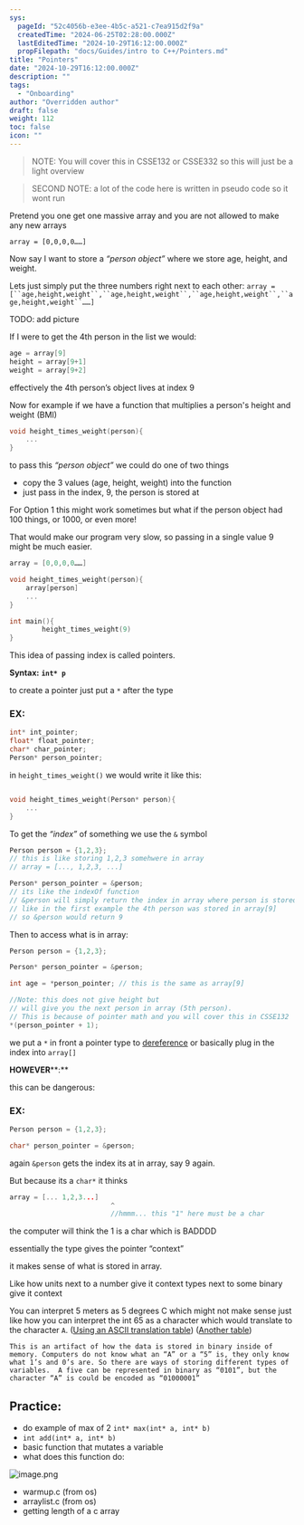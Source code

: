```yaml
---
sys:
  pageId: "52c4056b-e3ee-4b5c-a521-c7ea915d2f9a"
  createdTime: "2024-06-25T02:28:00.000Z"
  lastEditedTime: "2024-10-29T16:12:00.000Z"
  propFilepath: "docs/Guides/intro to C++/Pointers.md"
title: "Pointers"
date: "2024-10-29T16:12:00.000Z"
description: ""
tags:
  - "Onboarding"
author: "Overridden author"
draft: false
weight: 112
toc: false
icon: ""
---
```


> NOTE: You will cover this in CSSE132 or CSSE332 so this will just be a light overview

> SECOND NOTE: a lot of the code here is written in pseudo code so it wont run

Pretend you one get one massive array and you are not allowed to make any new arrays

`array = [0,0,0,0……]`

Now say I want to store a _“person object”_  where we store age, height, and weight.

Lets just simply put the three numbers right next to each other:
`array = [``age,height,weight``,``age,height,weight``,``age,height,weight``,``age,height,weight``……]`

TODO: add picture 

If I were to get the 4th person in the list we would:

```cpp
age = array[9]
height = array[9+1]
weight = array[9+2]
```

effectively the 4th person’s object lives at index 9

Now for example if we have a function that multiplies a person's height and weight (BMI)

```cpp
void height_times_weight(person){
	...
}
```

to pass this _“person object”_ we could do one of two things

- copy the 3 values (age, height, weight) into the function
- just pass in the index, 9, the person is stored at

For Option 1 this might work sometimes but what if the person object had 100 things, or 1000, or even more!

That would make our program very slow, so passing in a single value 9 might be much easier.

```cpp
array = [0,0,0,0……]

void height_times_weight(person){
	array[person]
	...
}

int main(){
		height_times_weight(9)
}
```

This idea of passing index is called pointers.

**Syntax:** **`int* p`**

to create a pointer just put a `*` after the type

### **EX:**

```cpp
int* int_pointer;
float* float_pointer;
char* char_pointer;
Person* person_pointer;
```

in `height_times_weight()` we would write it like this:

```cpp

void height_times_weight(Person* person){
	...
}
```

To get the _“index”_ of something we use the `&` symbol

```cpp
Person person = {1,2,3}; 
// this is like storing 1,2,3 somehwere in array
// array = [..., 1,2,3, ...]

Person* person_pointer = &person;
// its like the indexOf function
// &person will simply return the index in array where person is stored
// like in the first example the 4th person was stored in array[9]
// so &person would return 9
```

Then to access what is in array:

```cpp
Person person = {1,2,3}; 

Person* person_pointer = &person;

int age = *person_pointer; // this is the same as array[9]

//Note: this does not give height but
// will give you the next person in array (5th person).
// This is because of pointer math and you will cover this in CSSE132
*(person_pointer + 1);
```

we put a `*` in front a pointer type to <u>dereference</u> or basically plug in the index into `array[]`

**HOWEVER****:**

this can be dangerous:

### EX:

```cpp
Person person = {1,2,3}; 

char* person_pointer = &person;
```

again `&person` gets the index its at in array, say 9 again.

But because its a `char*` it thinks

```cpp
array = [... 1,2,3...]
						 ^
						 //hmmm... this "1" here must be a char
```

the computer will think the 1 is a char which is BADDDD

essentially the type gives the pointer “context”

it makes sense of what is stored in array.

Like how units next to a number give it context types next to some binary give it context

You can interpret 5 meters as 5 degrees C which might not make sense just like how you can interpret the int 65 as a character which would translate to the character `A`. ([Using an ASCII translation table](http://www.unit-conversion.info/texttools/ascii/)) ([Another table](https://www.asciitable.com/))

	This is an artifact of how the data is stored in binary inside of memory. Computers do not know what an “A” or a “5” is, they only know what 1’s and 0’s are. So there are ways of storing different types of variables.  A five can be represented in binary as “0101”, but the character “A” is could be encoded as “01000001”

## Practice:

- do example of max of 2 `int* max(int* a, int* b)`
- `int add(int* a, int* b)`
- basic function that mutates a variable
- what does this function do:

![image.png](https://prod-files-secure.s3.us-west-2.amazonaws.com/d518164a-d88e-44d1-a4ee-3adb3bd8bce0/bab24be3-c0b5-4cfd-bcef-10ef39280abe/image.png?X-Amz-Algorithm=AWS4-HMAC-SHA256&X-Amz-Content-Sha256=UNSIGNED-PAYLOAD&X-Amz-Credential=AKIAT73L2G45GO43JXI4%2F20241031%2Fus-west-2%2Fs3%2Faws4_request&X-Amz-Date=20241031T021246Z&X-Amz-Expires=3600&X-Amz-Signature=e433a69cf4da15612f8baf7e14549c83d6ce852a489b957e035dd6ee592d79f4&X-Amz-SignedHeaders=host&x-id=GetObject)

- warmup.c (from os)
- arraylist.c (from os)
- getting length of a c array
